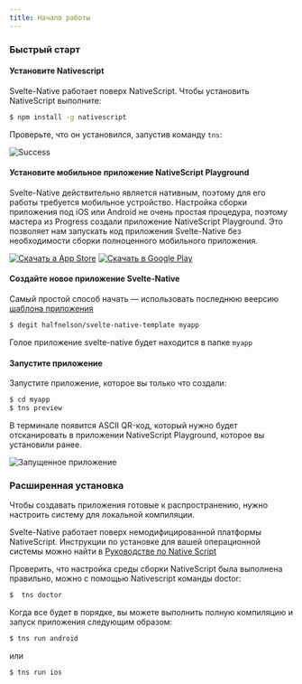 ```yaml
---
title: Начало работы
---
```


### Быстрый старт

#### Установите Nativescript

Svelte-Native работает поверх NativeScript. Чтобы установить NativeScript выполните:

```bash
$ npm install -g nativescript
```

Проверьте, что он установился, запустив команду `tns`:

![Success](/media/tns-success.png)


#### Установите мобильное приложение NativeScript Playground

Svelte-Native действительно является нативным, поэтому для его работы требуется мобильное устройство. Настройка сборки приложения под iOS или Android не очень простая процедура, поэтому мастера из Progress создали приложение NativeScript Playground. Это позволяет нам запускать код приложения Svelte-Native без необходимости сборки полноценного мобильного приложения.


[<img src="/media/app-store.png" alt="Скачать а App Store">](https://itunes.apple.com/us/app/nativescript-playground/id1263543946?mt=8&amp;ls=1)
[<img src="/media/google-play.png" alt="Скачать в Google Play">](https://play.google.com/store/apps/details?id=org.nativescript.play)

#### Создайте новое приложение Svelte-Native

Самый простой способ начать — использовать последнюю веерсию [шаблона приложения](https://github.com/halfnelson/svelte-native-template)

```bash
$ degit halfnelson/svelte-native-template myapp
```

Голое приложение svelte-native будет находится в папке `myapp`

#### Запустите приложение

Запустите приложение, которое вы только что создали:

```bash
$ cd myapp
$ tns preview
```

В терминале появится ASCII QR-код, который нужно будет отсканировать в приложении NativeScript Playground, которое вы установили ранее.

![Запущенное приложение](/media/quick-start-screenshot.png)


### Расширенная установка

Чтобы создавать приложения готовые к распространению, нужно настроить систему для локальной компиляции.

Svelte-Native работает поверх немодифицированной платформы NativeScript. Инструкции по установке для вашей операционной системы можно найти в [Руководстве по Native Script](https://docs.nativescript.org/start/quick-setup)

Проверить, что настройка среды сборки NativeScript была выполнена правильно, можно с помощью Nativescript команды doctor:

```bash
$  tns doctor
```

Когда все будет в порядке, вы можете выполнить полную компиляцию и запуск приложения следующим образом:

```bash
$ tns run android
```

или

```bash
$ tns run ios
```


